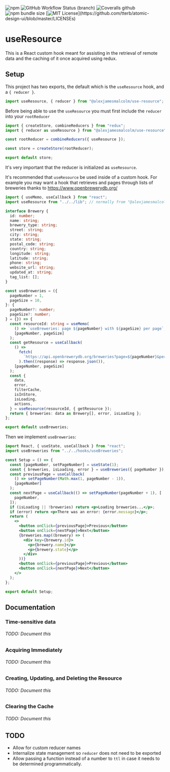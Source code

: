 ![npm](https://img.shields.io/npm/v/@alexjamesmalcolm/use-resource)
![GitHub Workflow Status (branch)](https://img.shields.io/github/workflow/status/alexjamesmalcolm/use-resource/Build%20%26%20Test)
![Coveralls github](https://img.shields.io/coveralls/github/alexjamesmalcolm/use-resource)
![npm bundle size](https://img.shields.io/bundlephobia/min/@alexjamesmalcolm/use-resource)
[![MIT License](https://img.shields.io/apm/l/atomic-design-ui.svg?)](https://github.com/tterb/atomic-design-ui/blob/master/LICENSEs)

# useResource

This is a React custom hook meant for assisting in the retrieval of remote data and the caching of it once acquired using redux.

## Setup

This project has two exports, the default which is the `useResource` hook, and a `{ reducer }`.

```javascript
import useResource, { reducer } from "@alexjamesmalcolm/use-resource";
```

Before being able to use the `useResource` you must first include the `reducer` into your `rootReducer`

```javascript
import { createStore, combineReducers } from "redux";
import { reducer as useResource } from "@alexjamesmalcolm/use-resource";

const rootReducer = combineReducers({ useResource });

const store = createStore(rootReducer);

export default store;
```

It's very important that the reducer is initialized as `useResource`.

It's recommended that `useResource` be used inside of a custom hook. For example you may want a hook that retrieves and pages through lists of breweries thanks to https://www.openbrewerydb.org/

```typescript
import { useMemo, useCallback } from "react";
import useResource from "../../lib"; // normally from "@alexjamesmalcolm/use-resource";

interface Brewery {
  id: number;
  name: string;
  brewery_type: string;
  street: string;
  city: string;
  state: string;
  postal_code: string;
  country: string;
  longitude: string;
  latitude: string;
  phone: string;
  website_url: string;
  updated_at: string;
  tag_list: [];
}

const useBreweries = ({
  pageNumber = 1,
  pageSize = 10,
}: {
  pageNumber?: number;
  pageSize?: number;
} = {}) => {
  const resourceId: string = useMemo(
    () => `useBreweries: page ${pageNumber} with ${pageSize} per page`,
    [pageNumber, pageSize]
  );
  const getResource = useCallback(
    () =>
      fetch(
        `https://api.openbrewerydb.org/breweries?page=${pageNumber}&per_page=${pageSize}`
      ).then((response) => response.json()),
    [pageNumber, pageSize]
  );
  const {
    data,
    error,
    filterCache,
    isInStore,
    isLoading,
    actions,
  } = useResource(resourceId, { getResource });
  return { breweries: data as Brewery[], error, isLoading };
};

export default useBreweries;
```

Then we implement `useBreweries`:

```jsx
import React, { useState, useCallback } from "react";
import useBreweries from "../../hooks/useBreweries";

const Setup = () => {
  const [pageNumber, setPageNumber] = useState(1);
  const { breweries, isLoading, error } = useBreweries({ pageNumber });
  const previousPage = useCallback(
    () => setPageNumber(Math.max(1, pageNumber - 1)),
    [pageNumber]
  );
  const nextPage = useCallback(() => setPageNumber(pageNumber + 1), [
    pageNumber,
  ]);
  if (isLoading || !breweries) return <p>Loading breweries...</p>;
  if (error) return <p>There was an error: {error.message}</p>;
  return (
    <>
      <button onClick={previousPage}>Previous</button>
      <button onClick={nextPage}>Next</button>
      {breweries.map((brewery) => (
        <div key={brewery.id}>
          <p>{brewery.name}</p>
          <p>{brewery.state}</p>
        </div>
      ))}
      <button onClick={previousPage}>Previous</button>
      <button onClick={nextPage}>Next</button>
    </>
  );
};

export default Setup;
```

## Documentation

### Time-sensitive data

###### TODO: Document this

### Acquiring Immediately

###### TODO: Document this

### Creating, Updating, and Deleting the Resource

###### TODO: Document this

### Clearing the Cache

###### TODO: Document this

## TODO

- Allow for custom reducer names
- Internalize state management so `reducer` does not need to be exported
- Allow passing a function instead of a number to `ttl` in case it needs to be determined programmatically.
